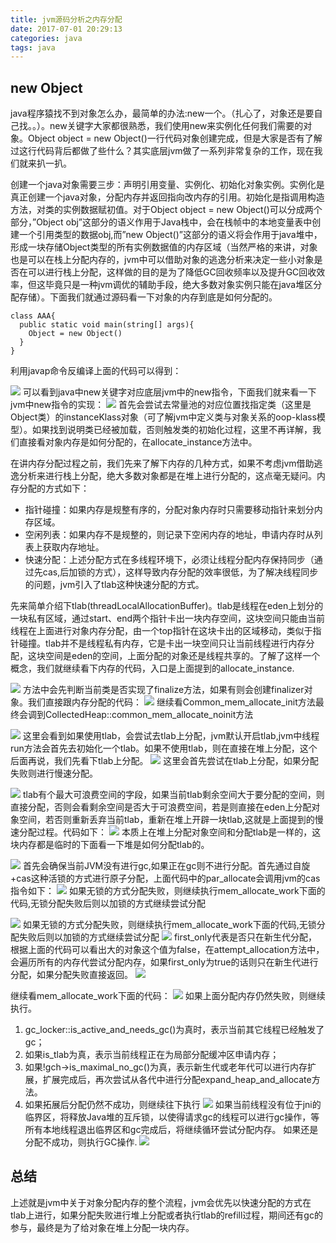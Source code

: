 ```yaml
---
title: jvm源码分析之内存分配
date: 2017-07-01 20:29:13
categories: java
tags: java
---
```


## new Object

java程序猿找不到对象怎么办，最简单的办法:new一个。（扎心了，对象还是要自己找。。）。new关键字大家都很熟悉，我们使用new来实例化任何我们需要的对象。Object object = new Object()一行代码对象创建完成，但是大家是否有了解过这行代码背后都做了些什么？其实底层jvm做了一系列非常复杂的工作，现在我们就来扒一扒。

创建一个java对象需要三步：声明引用变量、实例化、初始化对象实例。实例化是真正创建一个java对象，分配内存并返回指向改内存的引用。初始化是指调用构造方法，对类的实例数据赋初值。对于Object object = new Object()可以分成两个部分，”Object obj”这部分的语义作用于Java栈中，会在栈帧中的本地变量表中创建一个引用类型的数据obj,而”new Object()”这部分的语义将会作用于java堆中，形成一块存储Object类型的所有实例数据值的内存区域（当然严格的来讲，对象也是可以在栈上分配内存的，jvm中可以借助对象的逃逸分析来决定一些小对象是否在可以进行栈上分配，这样做的目的是为了降低GC回收频率以及提升GC回收效率，但这毕竟只是一种jvm调优的辅助手段，绝大多数对象实例只能在java堆区分配存储）。下面我们就通过源码看一下对象的内存到底是如何分配的。

```
class AAA{
  public static void main(string[] args){
    Object = new Object()
  }
}
```
利用javap命令反编译上面的代码可以得到：

![](https://clouder123.oss-cn-beijing.aliyuncs.com/image.jpg
)
可以看到java中new关键字对应底层jvm中的new指令，下面我们就来看一下jvm中new指令的实现：
![](https://clouder123.oss-cn-beijing.aliyuncs.com/image2.png
)
首先会尝试去常量池的对应位置找指定类（这里是Object类）的instanceKlass对象（可了解jvm中定义类与对象关系的oop-klass模型）。如果找到说明类已经被加载，否则触发类的初始化过程，这里不再详解，我们直接看对象内存是如何分配的，在allocate_instance方法中。

在讲内存分配过程之前，我们先来了解下内存的几种方式，如果不考虑jvm借助逃逸分析来进行栈上分配，绝大多数对象都是在堆上进行分配的，这点毫无疑问。内存分配的方式如下：

* 指针碰撞：如果内存是规整有序的，分配对象内存时只需要移动指针来划分内存区域。
* 空闲列表：如果内存不是规整的，则记录下空闲内存的地址，申请内存时从列表上获取内存地址。
* 快速分配：上述分配方式在多线程环境下，必须让线程分配内存保持同步（通过先cas,后加锁的方式），这样导致内存分配的效率很低，为了解决线程同步的问题，jvm引入了tlab这种快速分配的方式。

先来简单介绍下tlab(threadLocalAllocationBuffer)。tlab是线程在eden上划分的一块私有区域，通过start、end两个指针卡出一块内存空间，这块空间只能由当前线程在上面进行对象内存分配，由一个top指针在这块卡出的区域移动，类似于指针碰撞。tlab并不是线程私有内存，它是卡出一块空间只让当前线程进行内存分配，这块空间是eden的空间，上面分配的对象还是线程共享的。了解了这样一个概念，我们就继续看下内存的代码，入口是上面提到的allocate_instance.

![](https://clouder123.oss-cn-beijing.aliyuncs.com/new1.png
)
方法中会先判断当前类是否实现了finalize方法，如果有则会创建finalizer对象。我们直接跟内存分配的代码：
![](https://clouder123.oss-cn-beijing.aliyuncs.com/new2.png
)
继续看Common_mem_allocate_init方法最终会调到CollectedHeap::common_mem_allocate_noinit方法

![](https://clouder123.oss-cn-beijing.aliyuncs.com/new3.png
)
这里会看到如果使用tlab，会尝试去tlab上分配，jvm默认开启tlab,jvm中线程run方法会首先去初始化一个tlab。如果不使用tlab，则在直接在堆上分配，这个后面再说，我们先看下tlab上分配。
![](https://clouder123.oss-cn-beijing.aliyuncs.com/new4.png
)
这里会首先尝试在tlab上分配，如果分配失败则进行慢速分配。

![](https://clouder123.oss-cn-beijing.aliyuncs.com/new6.png
)
tlab有个最大可浪费空间的字段，如果当前tlab剩余空间大于要分配的空间，则直接分配，否则会看剩余空间是否大于可浪费空间，若是则直接在eden上分配对象空间，若否则重新丢弃当前tlab，重新在堆上开辟一块tlab,这就是上面提到的慢速分配过程。代码如下：
![](https://clouder123.oss-cn-beijing.aliyuncs.com/new5.png
)
本质上在堆上分配对象空间和分配tlab是一样的，这块内存都是临时的下面看一下堆是如何分配tlab的。

![](https://clouder123.oss-cn-beijing.aliyuncs.com/new7.png
)
首先会确保当前JVM没有进行gc,如果正在gc则不进行分配。首先通过自旋+cas这种活锁的方式进行原子分配，上面代码中的par_allocate会调用jvm的cas指令如下：
![](https://clouder123.oss-cn-beijing.aliyuncs.com/new8.png
)
如果无锁的方式分配失败，则继续执行mem_allocate_work下面的代码,无锁分配失败后则以加锁的方式继续尝试分配

![](https://clouder123.oss-cn-beijing.aliyuncs.com/new9.png
)
如果无锁的方式分配失败，则继续执行mem_allocate_work下面的代码,无锁分配失败后则以加锁的方式继续尝试分配
![](https://clouder123.oss-cn-beijing.aliyuncs.com/new10.png
)
first_only代表是否只在新生代分配，根据上面的代码可以看出大的对象这个值为false，在attempt_allocation方法中，会遍历所有的内存代尝试分配内存，如果first_only为true的话则只在新生代进行分配，如果分配失败直接返回。
![](https://clouder123.oss-cn-beijing.aliyuncs.com/new11.png
)

继续看mem_allocate_work下面的代码：
![](https://clouder123.oss-cn-beijing.aliyuncs.com/new12.png
)
如果上面分配内存仍然失败，则继续执行。

1. gc_locker::is_active_and_needs_gc()为真时，表示当前其它线程已经触发了gc；
2. 如果is_tlab为真，表示当前线程正在为局部分配缓冲区申请内存；
3. 如果!gch->is_maximal_no_gc()为真，表示新生代或老年代可以进行内存扩展，扩展完成后，再次尝试从各代中进行分配expand_heap_and_allocate方法。
4. 如果拓展后分配仍然不成功，则继续往下执行
![](https://clouder123.oss-cn-beijing.aliyuncs.com/new13.png
)
如果当前线程没有位于jni的临界区，将释放Java堆的互斥锁，以使得请求gc的线程可以进行gc操作，等所有本地线程退出临界区和gc完成后，将继续循环尝试分配内存。
如果还是分配不成功，则执行GC操作.
![](https://clouder123.oss-cn-beijing.aliyuncs.com/new14.png
)

## 总结
上述就是jvm中关于对象分配内存的整个流程，jvm会优先以快速分配的方式在tlab上进行，如果分配失败进行堆上分配或者执行tlab的refill过程，期间还有gc的参与，最终是为了给对象在堆上分配一块内存。